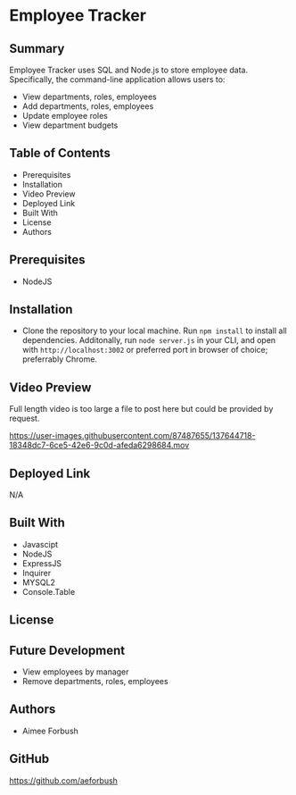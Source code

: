 # Employee Tracker

## Summary
Employee Tracker uses SQL and Node.js to store employee data.  Specifically, the command-line application allows users to:

* View departments, roles, employees
* Add departments, roles, employees
* Update employee roles
* View department budgets


## Table of Contents
* Prerequisites
* Installation
* Video Preview 
* Deployed Link
* Built With
* License
* Authors

## Prerequisites
* NodeJS


## Installation
* Clone the repository to your local machine.  Run `npm install` to install all dependencies.  Additonally, run `node server.js` in your CLI, and open with `http://localhost:3002` or preferred port in browser of choice; preferrably Chrome.  

## Video Preview
Full length video is too large a file to post here but could be provided by request.

https://user-images.githubusercontent.com/87487655/137644718-18348dc7-6ce5-42e6-9c0d-afeda6298684.mov


## Deployed Link
N/A

## Built With 
* Javascipt
* NodeJS
* ExpressJS
* Inquirer
* MYSQL2
* Console.Table

## License

## Future Development
* View employees by manager
* Remove departments, roles, employees

## Authors
* Aimee Forbush 

## GitHub 
https://github.com/aeforbush
